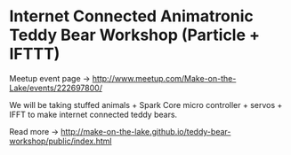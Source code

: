 # Internet Connected Animatronic Teddy Bear Workshop (Particle + IFTTT)

Meetup event page -> http://www.meetup.com/Make-on-the-Lake/events/222697800/

We will be taking stuffed animals + Spark Core micro controller + servos + IFFT
to make internet connected teddy bears.

Read more -> http://make-on-the-lake.github.io/teddy-bear-workshop/public/index.html
